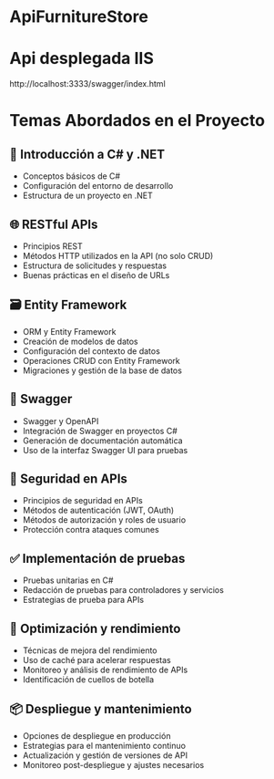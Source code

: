 # ApiFurnitureStore
# Api desplegada IIS
http://localhost:3333/swagger/index.html

# Temas Abordados en el Proyecto

## 📌 Introducción a C# y .NET

- Conceptos básicos de C#
- Configuración del entorno de desarrollo
- Estructura de un proyecto en .NET

## 🌐 RESTful APIs

- Principios REST
- Métodos HTTP utilizados en la API (no solo CRUD)
- Estructura de solicitudes y respuestas
- Buenas prácticas en el diseño de URLs

## 🗃️ Entity Framework

- ORM y Entity Framework
- Creación de modelos de datos
- Configuración del contexto de datos
- Operaciones CRUD con Entity Framework
- Migraciones y gestión de la base de datos

## 📑 Swagger

- Swagger y OpenAPI
- Integración de Swagger en proyectos C#
- Generación de documentación automática
- Uso de la interfaz Swagger UI para pruebas

## 🔐 Seguridad en APIs

- Principios de seguridad en APIs
- Métodos de autenticación (JWT, OAuth)
- Métodos de autorización y roles de usuario
- Protección contra ataques comunes

## ✅ Implementación de pruebas

- Pruebas unitarias en C#
- Redacción de pruebas para controladores y servicios
- Estrategias de prueba para APIs

## 🚀 Optimización y rendimiento

- Técnicas de mejora del rendimiento
- Uso de caché para acelerar respuestas
- Monitoreo y análisis de rendimiento de APIs
- Identificación de cuellos de botella

## 📦 Despliegue y mantenimiento

- Opciones de despliegue en producción
- Estrategias para el mantenimiento continuo
- Actualización y gestión de versiones de API
- Monitoreo post-despliegue y ajustes necesarios
